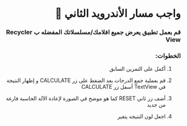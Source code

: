 <div dir = "rtl">
 
# واجب مسار الأندرويد الثاني 💚
### قم بعمل تطبيق يعرض جميع افلامك/مسلسلاتك المفضله ب Recycler View 
 


### الخطوات: 

1. أكمل على التمرين السابق

2. قم بعملية جمع الدرجات بعد الضغط على زر CALCULATE و إظهار النتيجة في TextView أسفل زر CALCULATE 

3. أضف زر ثاني RESET كما هو موضح في الصورة لإعادة الآلة الحاسبة فارغة من جديد 

4. اجعل لون النتيجه يتغير
